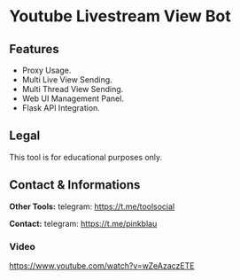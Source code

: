 # Youtube Livestream View Bot


## Features
- Proxy Usage.
- Multi Live View Sending.
- Multi Thread View Sending.
- Web UI Management Panel.
- Flask API Integration.




## Legal
This tool is for educational purposes only.

## Contact & Informations
**Other Tools:** telegram: https://t.me/toolsocial

**Contact:** telegram: https://t.me/pinkblau

### Video

https://www.youtube.com/watch?v=wZeAzaczETE
